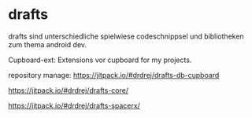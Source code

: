 # drafts
drafts sind unterschiedliche spielwiese codeschnippsel und bibliotheken zum thema android dev.


Cupboard-ext: Extensions vor cupboard for my projects.

repository manage:
https://jitpack.io/#drdrej/drafts-db-cupboard

https://jitpack.io/#drdrej/drafts-core/

https://jitpack.io/#drdrej/drafts-spacerx/
